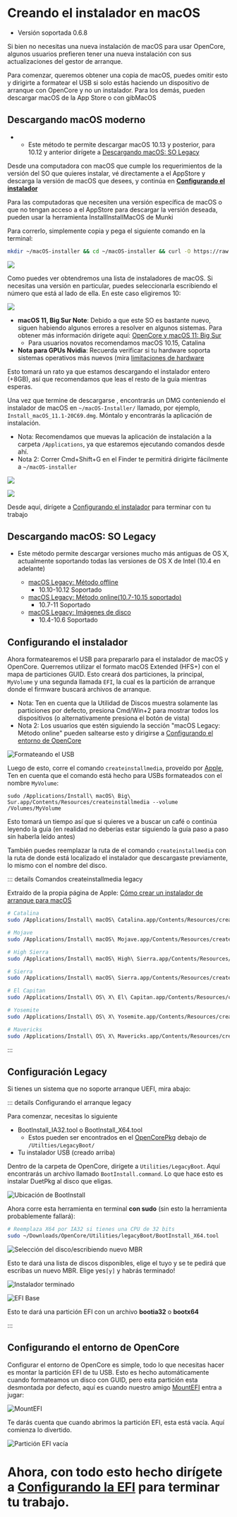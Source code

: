 # Creando el instalador en macOS

* Versión soportada 0.6.8

Si bien no necesitas una nueva instalación de macOS para usar OpenCore, algunos usuarios prefieren tener una nueva instalación con sus actualizaciones del gestor de arranque.

Para comenzar, queremos obtener una copia de macOS, puedes omitir esto y dirigirte a formatear el USB si solo estás haciendo un dispositivo de arranque con OpenCore y no un instalador. Para los demás, pueden descargar macOS de la App Store o con gibMacOS

## Descargando macOS moderno

* * Este método te permite descargar macOS 10.13 y posterior, para 10.12 y anterior dirígete a [Descargando macOS: SO Legacy](#descargando-macos-so-legacy)

Desde una computadora con macOS que cumple los requerimientos de la versión del SO que quieres instalar, vé directamente a el AppStore y descarga la versión de macOS que desees, y continúa en [**Configurando el instalador**](#configurando-el-instalador)

Para las computadoras que necesiten una versión específica de macOS o que no tengan acceso a el AppStore para descargar la versión deseada, pueden usar la herramienta InstallInstallMacOS de Munki

Para correrlo, simplemente copia y pega el siguiente comando en la terminal:

```sh
mkdir ~/macOS-installer && cd ~/macOS-installer && curl -O https://raw.githubusercontent.com/munki/macadmin-scripts/main/installinstallmacos.py && sudo python installinstallmacos.py
```

![](../images/installer-guide/mac-install-md/munki.png)

Como puedes ver obtendremos una lista de instaladores de macOS. Si necesitas una versión en particular, puedes seleccionarla escribiendo el número que está al lado de ella. En este caso eligiremos 10:

![](../images/installer-guide/mac-install-md/munki-process.png)

* **macOS 11, Big Sur Note**: Debido a que este SO es bastante nuevo, siguen habiendo algunos errores a resolver en algunos sistemas. Para obtener más información dirígete aquí: [OpenCore y macOS 11: Big Sur](../extras/big-sur/README.md)
  * Para usuarios novatos recomendamos macOS 10.15, Catalina
* **Nota para GPUs Nvidia**: Recuerda verificar si tu hardware soporta sistemas operativos más nuevos (mira [limitaciones de hardware](../macos-limits.md)

Esto tomará un rato ya que estamos descargando el instalador entero (+8GB), así que recomendamos que leas el resto de la guía mientras esperas.

Una vez que termine de descargarse , encontrarás un DMG conteniendo el instalador de macOS en `~/macOS-Installer/` llamado, por ejemplo, `Install_macOS_11.1-20C69.dmg`. Móntalo y encontrarás la aplicación de instalación.

* Nota: Recomendamos que muevas la aplicación de instalación a la carpeta `/Applications`,  ya que estaremos ejecutando comandos desde ahí.
* Nota 2: Correr Cmd+Shift+G en el Finder te permitirá dirigirte fácilmente a `~/macOS-installer`

![](../images/installer-guide/mac-install-md/munki-done.png)

![](../images/installer-guide/mac-install-md/munki-dmg.png)

Desde aquí, dirígete a [Configurando el instalador](#setting-up-the-installer) para terminar con tu trabajo

## Descargando macOS: SO Legacy

* Este método permite descargar versiones mucho más antiguas de OS X, actualmente soportando todas las versiones de OS X de Intel (10.4 en adelante)

  * [macOS Legacy: Método offline](./mac-install-pkg.md)
    * 10.10-10.12 Soportado
  * [macOS Legacy: Método online(10.7-10.15 soportado)](./mac-install-recovery.md)
    * 10.7-11 Soportado
  * [macOS Legacy: Imágenes de disco](./mac-install-dmg.md)
    * 10.4-10.6 Soportado

## Configurando el instalador

Ahora formatearemos el USB para prepararlo para el instalador de macOS y OpenCore. Querremos utilizar el formato macOS Extended (HFS+) con el mapa de particiones GUID. Esto creará dos particiones, la principal, `MyVolume` y una segunda llamada `EFI`, la cual es la partición de arranque donde el firmware buscará archivos de arranque. 

* Nota: Ten en cuenta que la Utilidad de Discos muestra solamente las particiones por defecto, presiona Cmd/Win+2 para mostrar todos los dispositivos (o alternativamente presiona el botón de vista)
* Nota 2: Los usuarios que estén siguiendo la sección "macOS Legacy: Método online" pueden saltearse esto y dirigirse a [Configurando el entorno de OpenCore](#configurando-el-entorno-de-opencore)

![Formateando el USB](../images/installer-guide/mac-install-md/format-usb.png)

Luego de esto, corre el comando `createinstallmedia`, proveído por [Apple](https://support.apple.com/en-us/HT201372), Ten en cuenta que el comando está hecho para USBs formateados con el nombre `MyVolume`:

```
sudo /Applications/Install\ macOS\ Big\ Sur.app/Contents/Resources/createinstallmedia --volume /Volumes/MyVolume
```

Esto tomará un tiempo así que si quieres ve a buscar un café o continúa leyendo la guía (en realidad no deberías estar siguiendo la guía paso a paso sin haberla leído antes)

También puedes reemplazar la ruta de el comando `createinstallmedia` con la ruta de donde está localizado el instalador que descargaste previamente, lo mismo con el nombre del disco. 

::: details Comandos createinstallmedia legacy

Extraído de la propia página de Apple: [Cómo crear un instalador de arranque para macOS](https://support.apple.com/es-es/HT201372)

```sh
# Catalina
sudo /Applications/Install\ macOS\ Catalina.app/Contents/Resources/createinstallmedia --volume /Volumes/MyVolume

# Mojave
sudo /Applications/Install\ macOS\ Mojave.app/Contents/Resources/createinstallmedia --volume /Volumes/MyVolume

# High Sierra
sudo /Applications/Install\ macOS\ High\ Sierra.app/Contents/Resources/createinstallmedia --volume /Volumes/MyVolume

# Sierra
sudo /Applications/Install\ macOS\ Sierra.app/Contents/Resources/createinstallmedia --volume /Volumes/MyVolume

# El Capitan
sudo /Applications/Install\ OS\ X\ El\ Capitan.app/Contents/Resources/createinstallmedia --volume /Volumes/MyVolume --applicationpath /Applications/Install\ OS\ X\ El\ Capitan.app

# Yosemite
sudo /Applications/Install\ OS\ X\ Yosemite.app/Contents/Resources/createinstallmedia --volume /Volumes/MyVolume --applicationpath /Applications/Install\ OS\ X\ Yosemite.app

# Mavericks
sudo /Applications/Install\ OS\ X\ Mavericks.app/Contents/Resources/createinstallmedia --volume /Volumes/MyVolume --applicationpath /Applications/Install\ OS\ X\ Mavericks.app --nointeraction
```

:::

## Configuración Legacy

Si tienes un sistema que no soporte arranque UEFI, mira abajo:

::: details Configurando el arranque legacy

Para comenzar, necesitas lo siguiente

* BootInstall_IA32.tool o BootInstall_X64.tool
  * Estos pueden ser encontrados en el [OpenCorePkg](https://github.com/acidanthera/OpenCorePkg/releases) debajo de  `/Utilties/LegacyBoot/`
* Tu instalador USB (creado arriba)

Dentro de la carpeta de OpenCore, dirígete a `Utilities/LegacyBoot`. Aquí encontrarás un archivo llamado `BootInstall.command`. Lo que hace esto es instalar DuetPkg al disco que eligas.

![Ubicación de BootInstall](../images/extras/legacy-md/download.png)

Ahora corre esta herramienta en terminal **con sudo** (sin esto la herramienta probablemente fallará):

```sh
# Reemplaza X64 por IA32 si tienes una CPU de 32 bits
sudo ~/Downloads/OpenCore/Utilities/legacyBoot/BootInstall_X64.tool
```

![Selección del disco/escribiendo nuevo MBR](../images/extras/legacy-md/boot-disk.png)

Esto te dará una lista de discos disponibles, elige el tuyo y se te pedirá que escribas un nuevo MBR. Elige yes`[y]` y habrás terminado!

![Instalador terminado](../images/extras/legacy-md/boot-done.png)

![EFI Base](../images/extras/legacy-md/efi-base.png)

Esto te dará una partición EFI con un archivo **bootia32** o **bootx64**

:::

## Configurando el entorno de OpenCore

Configurar el entorno de OpenCore es simple, todo lo que necesitas hacer es montar la partición EFI de tu USB. Esto es hecho automáticamente cuando formateamos un disco con GUID, pero esta partición esta desmontada por defecto, aquí es cuando nuestro amigo [MountEFI](https://github.com/corpnewt/MountEFI) entra a jugar:

![MountEFI](../images/installer-guide/mac-install-md/mount-efi-usb.png)

Te darás cuenta que cuando abrimos la partición EFI, esta está vacía. Aquí comienza lo divertido. 

![Partición EFI vacía](../images/installer-guide/mac-install-md/base-efi.png)

# Ahora, con todo esto hecho dirígete a [Configurando la EFI](./opencore-efi.md) para terminar tu trabajo.
